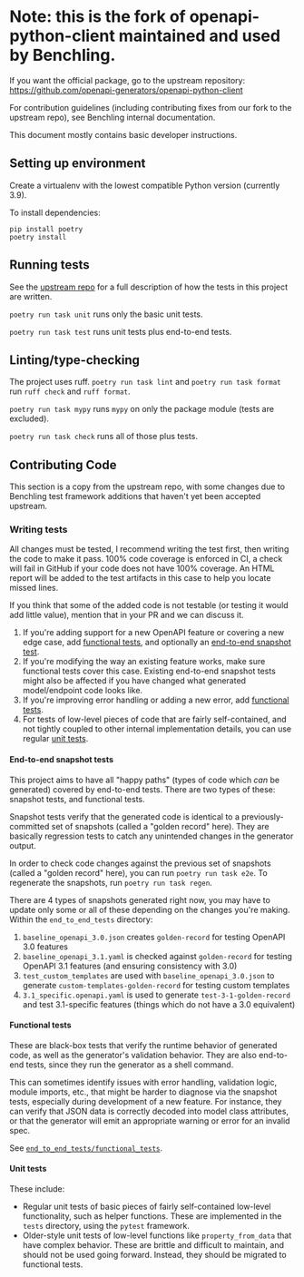 # Note: this is the fork of openapi-python-client maintained and used by Benchling.

If you want the official package, go to the upstream repository: https://github.com/openapi-generators/openapi-python-client

For contribution guidelines (including contributing fixes from our fork to the upstream repo), see Benchling internal documentation.

This document mostly contains basic developer instructions.

## Setting up environment

Create a virtualenv with the lowest compatible Python version (currently 3.9).

To install dependencies:

```
pip install poetry
poetry install
```

## Running tests

See the [upstream repo]() for a full description of how the tests in this project are written.

`poetry run task unit` runs only the basic unit tests.

`poetry run task test` runs unit tests plus end-to-end tests.

## Linting/type-checking

The project uses ruff. `poetry run task lint` and `poetry run task format` run `ruff check` and `ruff format`.

`poetry run task mypy` runs `mypy` on only the package module (tests are excluded).

`poetry run task check` runs all of those plus tests.

## Contributing Code

This section is a copy from the upstream repo, with some changes due to Benchling test framework additions that haven't yet been accepted upstream.

### Writing tests

All changes must be tested, I recommend writing the test first, then writing the code to make it pass. 100% code coverage is enforced in CI, a check will fail in GitHub if your code does not have 100% coverage. An HTML report will be added to the test artifacts in this case to help you locate missed lines.

If you think that some of the added code is not testable (or testing it would add little value), mention that in your PR and we can discuss it.

1. If you're adding support for a new OpenAPI feature or covering a new edge case, add [functional tests](#functional-tests), and optionally an [end-to-end snapshot test](#end-to-end-snapshot-tests).
2. If you're modifying the way an existing feature works, make sure functional tests cover this case. Existing end-to-end snapshot tests might also be affected if you have changed what generated model/endpoint code looks like.
3. If you're improving error handling or adding a new error, add [functional tests](#functional-tests).
4. For tests of low-level pieces of code that are fairly self-contained, and not tightly coupled to other internal implementation details, you can use regular [unit tests](#unit-tests).

#### End-to-end snapshot tests

This project aims to have all "happy paths" (types of code which _can_ be generated) covered by end-to-end tests. There are two types of these: snapshot tests, and functional tests.

Snapshot tests verify that the generated code is identical to a previously-committed set of snapshots (called a "golden record" here). They are basically regression tests to catch any unintended changes in the generator output.

In order to check code changes against the previous set of snapshots (called a "golden record" here), you can run `poetry run task e2e`. To regenerate the snapshots, run `poetry run task regen`.

There are 4 types of snapshots generated right now, you may have to update only some or all of these depending on the changes you're making. Within the `end_to_end_tests` directory:

1. `baseline_openapi_3.0.json` creates `golden-record` for testing OpenAPI 3.0 features
2. `baseline_openapi_3.1.yaml` is checked against `golden-record` for testing OpenAPI 3.1 features (and ensuring consistency with 3.0)
3. `test_custom_templates` are used with `baseline_openapi_3.0.json` to generate `custom-templates-golden-record` for testing custom templates
4. `3.1_specific.openapi.yaml` is used to generate `test-3-1-golden-record` and test 3.1-specific features (things which do not have a 3.0 equivalent)

#### Functional tests

These are black-box tests that verify the runtime behavior of generated code, as well as the generator's validation behavior. They are also end-to-end tests, since they run the generator as a shell command.

This can sometimes identify issues with error handling, validation logic, module imports, etc., that might be harder to diagnose via the snapshot tests, especially during development of a new feature. For instance, they can verify that JSON data is correctly decoded into model class attributes, or that the generator will emit an appropriate warning or error for an invalid spec.

See [`end_to_end_tests/functional_tests`](./end_to_end_tests/functional_tests).

#### Unit tests

These include:

* Regular unit tests of basic pieces of fairly self-contained low-level functionality, such as helper functions. These are implemented in the `tests` directory, using the `pytest` framework.
* Older-style unit tests of low-level functions like `property_from_data` that have complex behavior. These are brittle and difficult to maintain, and should not be used going forward. Instead, they should be migrated to functional tests.
